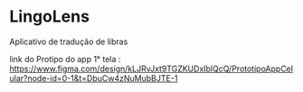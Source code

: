 # LingoLens
Aplicativo de tradução de libras

link do Protipo do app 1° tela : https://www.figma.com/design/kLJRvJxt9TGZKUDxIblQcQ/PrototipoAppCelular?node-id=0-1&t=DbuCw4zNuMubBJTE-1

